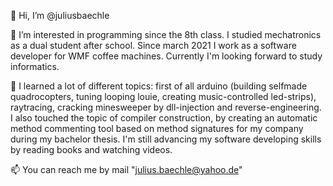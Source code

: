 👋 Hi, I’m @juliusbaechle

👀 I’m interested in programming since the 8th class. I studied mechatronics as a dual student after school. Since march 2021 I work as a software developer for WMF coffee machines. Currently I'm looking forward to study informatics.

🌱 I learned a lot of different topics: first of all arduino (building selfmade quadrocopters, tuning looping louie, creating music-controlled led-strips), raytracing, cracking minesweeper by dll-injection and reverse-engineering. I also touched the topic of compiler construction, by creating an automatic method commenting tool based on method signatures for my company during my bachelor thesis. I'm still advancing my software developing skills by reading books and watching videos.

📫 You can reach me by mail "julius.baechle@yahoo.de"

<!---
juliusbaechle/juliusbaechle is a ✨ special ✨ repository because its `README.md` (this file) appears on your GitHub profile.
You can click the Preview link to take a look at your changes.
--->
